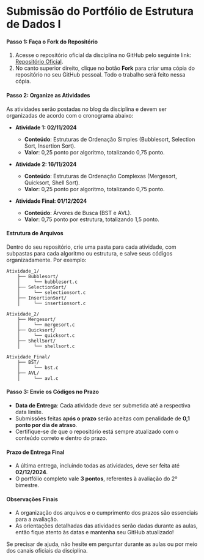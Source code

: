 # Submissão do Portfólio de Estrutura de Dados I

#### Passo 1: Faça o Fork do Repositório
1. Acesse o repositório oficial da disciplina no GitHub pelo seguinte link: [Repositório Oficial](https://github.com/gnrochabr/CC4N_ESTDADOSI_20242/).
2. No canto superior direito, clique no botão **Fork** para criar uma cópia do repositório no seu GitHub pessoal. Todo o trabalho será feito nessa cópia.

#### Passo 2: Organize as Atividades
As atividades serão postadas no blog da disciplina e devem ser organizadas de acordo com o cronograma abaixo:

- **Atividade 1: 02/11/2024**  
  - **Conteúdo**: Estruturas de Ordenação Simples (Bubblesort, Selection Sort, Insertion Sort).  
  - **Valor**: 0,25 ponto por algoritmo, totalizando 0,75 ponto.

- **Atividade 2: 16/11/2024**  
  - **Conteúdo**: Estruturas de Ordenação Complexas (Mergesort, Quicksort, Shell Sort).  
  - **Valor**: 0,25 ponto por algoritmo, totalizando 0,75 ponto.

- **Atividade Final: 01/12/2024**  
  - **Conteúdo**: Árvores de Busca (BST e AVL).  
  - **Valor**: 0,75 ponto por estrutura, totalizando 1,5 ponto.

#### Estrutura de Arquivos
Dentro do seu repositório, crie uma pasta para cada atividade, com subpastas para cada algoritmo ou estrutura, e salve seus códigos organizadamente. Por exemplo:

```
Atividade_1/
    ├── Bubblesort/
    │     └── bubblesort.c
    ├── SelectionSort/
    │     └── selectionsort.c
    ├── InsertionSort/
    │     └── insertionsort.c

Atividade_2/
    ├── Mergesort/
    │     └── mergesort.c
    ├── Quicksort/
    │     └── quicksort.c
    ├── ShellSort/
    │     └── shellsort.c

Atividade_Final/
    ├── BST/
    │     └── bst.c
    ├── AVL/
    │     └── avl.c
```

#### Passo 3: Envie os Códigos no Prazo
- **Data de Entrega**: Cada atividade deve ser submetida até a respectiva data limite. 
- Submissões feitas **após o prazo** serão aceitas com penalidade de **0,1 ponto por dia de atraso**.
- Certifique-se de que o repositório está sempre atualizado com o conteúdo correto e dentro do prazo.

#### Prazo de Entrega Final
- A última entrega, incluindo todas as atividades, deve ser feita até **02/12/2024**.
- O portfólio completo vale **3 pontos**, referentes à avaliação do 2º bimestre.

#### Observações Finais
- A organização dos arquivos e o cumprimento dos prazos são essenciais para a avaliação.
- As orientações detalhadas das atividades serão dadas durante as aulas, então fique atento às datas e mantenha seu GitHub atualizado!

Se precisar de ajuda, não hesite em perguntar durante as aulas ou por meio dos canais oficiais da disciplina.
